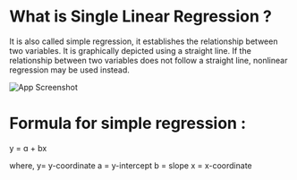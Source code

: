 
# What is Single Linear Regression ?

It is also called simple regression, it establishes the relationship between two variables. It is graphically depicted using a straight line. If the relationship between two variables does not follow a straight line, nonlinear regression may be used instead.




![App Screenshot](https://pimages.toolbox.com/wp-content/uploads/2022/04/07040339/25-4.png)


# Formula for simple regression : 

y = ɑ + bx

where,  y= y-coordinate
        a = y-intercept
        b = slope
        x = x-coordinate